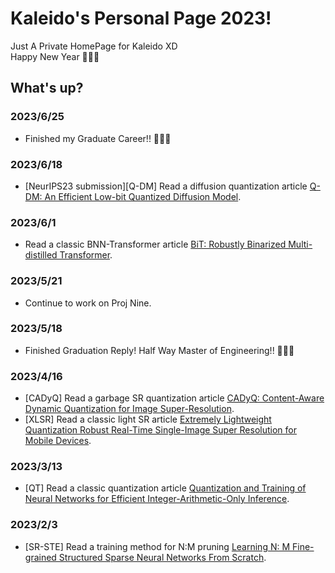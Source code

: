 # Kaleido's Personal Page 2023!  

Just A Private HomePage for Kaleido XD  
Happy New Year 🥳🥳🥳   

## What's up?  
### 2023/6/25  
* Finished my Graduate Career!! 🥳🥳🥳

### 2023/6/18  
* [NeurIPS23 submission][Q-DM] Read a diffusion quantization article [Q-DM: An Efficient Low-bit Quantized Diffusion Model]().  

### 2023/6/1   
* Read a classic BNN-Transformer article [BiT: Robustly Binarized Multi-distilled Transformer]().  

### 2023/5/21
* Continue to work on Proj Nine.  

### 2023/5/18
* Finished Graduation Reply! Half Way Master of Engineering!! 🥳🥳🥳

### 2023/4/16
* [CADyQ] Read a garbage SR quantization article [CADyQ: Content-Aware Dynamic Quantization for Image Super-Resolution]().  
* [XLSR] Read a classic light SR article [Extremely Lightweight Quantization Robust Real-Time Single-Image Super Resolution for Mobile Devices]().  

### 2023/3/13  
* [QT] Read a classic quantization article [Quantization and Training of Neural Networks for Efficient Integer-Arithmetic-Only Inference]().

### 2023/2/3  
* [SR-STE] Read a training method for N:M pruning [Learning N: M Fine-grained Structured Sparse Neural Networks From Scratch]().   